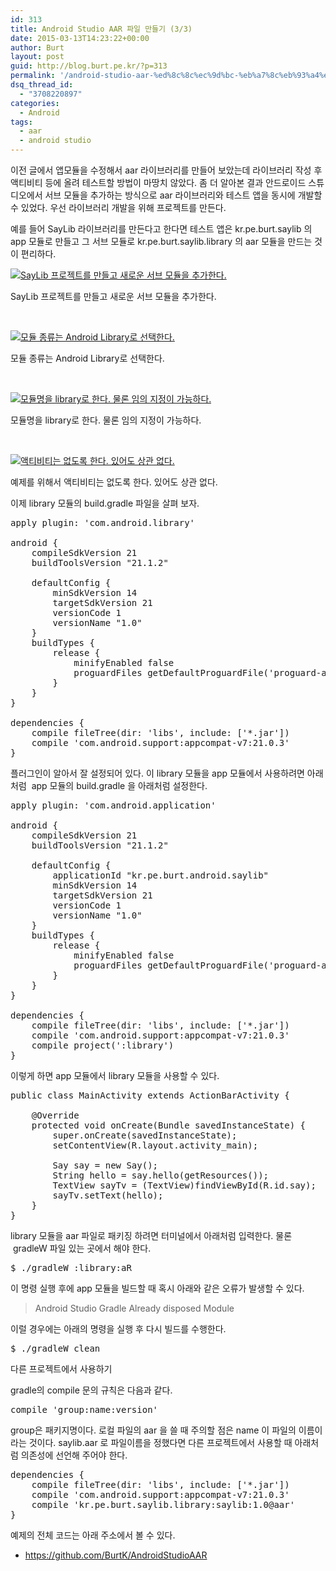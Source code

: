 ```yaml
---
id: 313
title: Android Studio AAR 파일 만들기 (3/3)
date: 2015-03-13T14:23:22+00:00
author: Burt
layout: post
guid: http://blog.burt.pe.kr/?p=313
permalink: '/android-studio-aar-%ed%8c%8c%ec%9d%bc-%eb%a7%8c%eb%93%a4%ea%b8%b0-33/'
dsq_thread_id:
  - "3708220897"
categories:
  - Android
tags:
  - aar
  - android studio
---
```

이전 글에서 앱모듈을 수정해서 aar 라이브러리를 만들어 보았는데 라이브러리 작성 후 액티비티 등에 올려 테스트할 방법이 마땅치 않았다. 좀 더 알아본 결과 안드로이드 스튜디오에서 서브 모듈을 추가하는 방식으로 aar 라이브러리와 테스트 앱을 동시에 개발할 수 있었다. 우선 라이브러리 개발을 위해 프로젝트를 만든다.

예를 들어 SayLib 라이브러리를 만든다고 한다면 테스트 앱은 kr.pe.burt.saylib 의 app 모듈로 만들고 그 서브 모듈로 kr.pe.burt.saylib.library 의 aar 모듈을 만드는 것이 편리하다.

<div id="attachment_314" style="width: 610px" class="wp-caption aligncenter">
  <a href="http://i1.wp.com/blog.burt.pe.kr/wp-content/uploads/2015/03/스크린샷-2015-03-13-오후-1.52.04.png"><img class="wp-image-314" src="http://i1.wp.com/blog.burt.pe.kr/wp-content/uploads/2015/03/스크린샷-2015-03-13-오후-1.52.04.png?resize=600%2C524" alt="SayLib 프로젝트를 만들고 새로운 서브 모듈을 추가한다." srcset="http://i0.wp.com/burt.pe.kr/wp-content/uploads/2015/03/스크린샷-2015-03-13-오후-1.52.04.png?w=558 558w, http://i0.wp.com/burt.pe.kr/wp-content/uploads/2015/03/스크린샷-2015-03-13-오후-1.52.04.png?resize=300%2C262 300w" sizes="(max-width: 600px) 100vw, 600px" data-recalc-dims="1" /></a>
  
  <p class="wp-caption-text">
    SayLib 프로젝트를 만들고 새로운 서브 모듈을 추가한다.
  </p>
</div>

&nbsp;

<div id="attachment_315" style="width: 610px" class="wp-caption aligncenter">
  <a href="http://i0.wp.com/blog.burt.pe.kr/wp-content/uploads/2015/03/스크린샷-2015-03-13-오후-1.52.26.png"><img class="wp-image-315" src="http://i0.wp.com/blog.burt.pe.kr/wp-content/uploads/2015/03/스크린샷-2015-03-13-오후-1.52.26.png?resize=600%2C445" alt="모듈 종류는 Android Library로 선택한다." srcset="http://i1.wp.com/burt.pe.kr/wp-content/uploads/2015/03/스크린샷-2015-03-13-오후-1.52.26.png?w=934 934w, http://i1.wp.com/burt.pe.kr/wp-content/uploads/2015/03/스크린샷-2015-03-13-오후-1.52.26.png?resize=300%2C222 300w, http://i1.wp.com/burt.pe.kr/wp-content/uploads/2015/03/스크린샷-2015-03-13-오후-1.52.26.png?resize=660%2C489 660w" sizes="(max-width: 600px) 100vw, 600px" data-recalc-dims="1" /></a>
  
  <p class="wp-caption-text">
    모듈 종류는 Android Library로 선택한다.
  </p>
</div>

&nbsp;

<div id="attachment_316" style="width: 610px" class="wp-caption aligncenter">
  <a href="http://i0.wp.com/blog.burt.pe.kr/wp-content/uploads/2015/03/스크린샷-2015-03-13-오후-1.55.21.png"><img class="wp-image-316" src="http://i0.wp.com/blog.burt.pe.kr/wp-content/uploads/2015/03/스크린샷-2015-03-13-오후-1.55.21.png?resize=600%2C361" alt="모듈명을 library로 한다. 물론 임의 지정이 가능하다." srcset="http://i1.wp.com/burt.pe.kr/wp-content/uploads/2015/03/스크린샷-2015-03-13-오후-1.55.21.png?w=1084 1084w, http://i1.wp.com/burt.pe.kr/wp-content/uploads/2015/03/스크린샷-2015-03-13-오후-1.55.21.png?resize=300%2C181 300w, http://i1.wp.com/burt.pe.kr/wp-content/uploads/2015/03/스크린샷-2015-03-13-오후-1.55.21.png?resize=1024%2C617 1024w, http://i1.wp.com/burt.pe.kr/wp-content/uploads/2015/03/스크린샷-2015-03-13-오후-1.55.21.png?resize=660%2C398 660w" sizes="(max-width: 600px) 100vw, 600px" data-recalc-dims="1" /></a>
  
  <p class="wp-caption-text">
    모듈명을 library로 한다. 물론 임의 지정이 가능하다.
  </p>
</div>

&nbsp;

<div id="attachment_317" style="width: 610px" class="wp-caption aligncenter">
  <a href="http://i2.wp.com/blog.burt.pe.kr/wp-content/uploads/2015/03/스크린샷-2015-03-13-오후-1.52.45.png"><img class="wp-image-317" src="http://i2.wp.com/blog.burt.pe.kr/wp-content/uploads/2015/03/스크린샷-2015-03-13-오후-1.52.45.png?resize=600%2C443" alt="액티비티는 없도록 한다. 있어도 상관 없다." srcset="http://i2.wp.com/burt.pe.kr/wp-content/uploads/2015/03/스크린샷-2015-03-13-오후-1.52.45.png?w=936 936w, http://i2.wp.com/burt.pe.kr/wp-content/uploads/2015/03/스크린샷-2015-03-13-오후-1.52.45.png?resize=300%2C221 300w, http://i2.wp.com/burt.pe.kr/wp-content/uploads/2015/03/스크린샷-2015-03-13-오후-1.52.45.png?resize=660%2C487 660w" sizes="(max-width: 600px) 100vw, 600px" data-recalc-dims="1" /></a>
  
  <p class="wp-caption-text">
    예제를 위해서 액티비티는 없도록 한다. 있어도 상관 없다.
  </p>
</div>

이제 library 모듈의 build.gradle 파일을 살펴 보자.

<pre class="lang:default decode:true ">apply plugin: 'com.android.library'

android {
    compileSdkVersion 21
    buildToolsVersion "21.1.2"

    defaultConfig {
        minSdkVersion 14
        targetSdkVersion 21
        versionCode 1
        versionName "1.0"
    }
    buildTypes {
        release {
            minifyEnabled false
            proguardFiles getDefaultProguardFile('proguard-android.txt'), 'proguard-rules.pro'
        }
    }
}

dependencies {
    compile fileTree(dir: 'libs', include: ['*.jar'])
    compile 'com.android.support:appcompat-v7:21.0.3'
}
</pre>

플러그인이 알아서 잘 설정되어 있다. 이 library 모듈을 app 모듈에서 사용하려면 아래처럼  app 모듈의 build.gradle 을 아래처럼 설정한다.

<pre class="lang:default mark:25 decode:true">apply plugin: 'com.android.application'

android {
    compileSdkVersion 21
    buildToolsVersion "21.1.2"

    defaultConfig {
        applicationId "kr.pe.burt.android.saylib"
        minSdkVersion 14
        targetSdkVersion 21
        versionCode 1
        versionName "1.0"
    }
    buildTypes {
        release {
            minifyEnabled false
            proguardFiles getDefaultProguardFile('proguard-android.txt'), 'proguard-rules.pro'
        }
    }
}

dependencies {
    compile fileTree(dir: 'libs', include: ['*.jar'])
    compile 'com.android.support:appcompat-v7:21.0.3'
    compile project(':library')
}
</pre>

이렇게 하면 app 모듈에서 library 모듈을 사용할 수 있다.

<pre class="lang:default decode:true ">public class MainActivity extends ActionBarActivity {

    @Override
    protected void onCreate(Bundle savedInstanceState) {
        super.onCreate(savedInstanceState);
        setContentView(R.layout.activity_main);

        Say say = new Say();
        String hello = say.hello(getResources());
        TextView sayTv = (TextView)findViewById(R.id.say);
        sayTv.setText(hello);
    }
}</pre>

library 모듈을 aar 파일로 패키징 하려면 터미널에서 아래처럼 입력한다. 물론  gradleW 파일 있는 곳에서 해야 한다.

<pre class="lang:default decode:true ">$ ./gradleW :library:aR</pre>

이 명령 실행 후에 app 모듈을 빌드할 때 혹시 아래와 같은 오류가 발생할 수 있다.

> Android Studio Gradle Already disposed Module

이럴 경우에는 아래의 명령을 실행 후 다시 빌드를 수행한다.

<pre class="lang:default decode:true ">$ ./gradleW clean</pre>

다른 프로젝트에서 사용하기

gradle의 compile 문의 규칙은 다음과 같다.

<pre class="lang:default decode:true ">compile 'group:name:version'
</pre>

group은 패키지명이다. 로컬 파일의 aar 을 쓸 때 주의할 점은 name 이 파일의 이름이라는 것이다. saylib.aar 로 파일이름을 정했다면 다른 프로젝트에서 사용할 때 아래처럼 의존성에 선언해 주어야 한다.

<pre class="lang:default mark:4 decode:true">dependencies {
    compile fileTree(dir: 'libs', include: ['*.jar'])
    compile 'com.android.support:appcompat-v7:21.0.3'
    compile 'kr.pe.burt.saylib.library:saylib:1.0@aar'
}</pre>

예제의 전체 코드는 아래 주소에서 볼 수 있다.

  * <https://github.com/BurtK/AndroidStudioAAR>